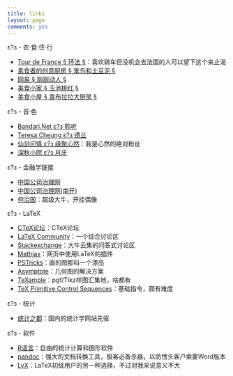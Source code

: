 ```yaml
---
title: links
layout: page
comments: yes
---
```


ε?з - 衣·食·住·行

- [Tour de France § 环法 §](http://www.letour.fr/)：喜欢骑车但没机会去法国的人可以望下这个来止渴
- [素食者的创意厨房 § 笨鸟和土豆泥 §](http://blog.sina.com.cn/veg)
- [网易 § 厨厨动人 §](http://bbs.lady.163.com/list/dainty.html)
- [美食小家 § 玉池桃红 §](http://hnayhrh.blog.163.com/)
- [美食小屋 § 香布拉拉大厨房 §](http://jidi511.blog.163.com/)

ε?з - 音·色

- [Bandari.Net ε?з 聆听](http://www.bandari.net/)
- [Teresa Cheung ε?з 德兰](http://www.cheungtaklan.com/)
- [仙剑问情 ε?з 缘聚心然](http://xinran.5d6d.net/)：我是心然的绝对粉丝
- [深秋小院 ε?з 月牙](http://ciciwxf.blog.163.com/)

ε?з - 金融学链接

- [中国公司治理网](http://www.cnpre.com/cogov/)
- [中国公司治理网(南开)](http://www.cg.org.cn/)
- [何治国](http://faculty.chicagobooth.edu/zhiguo.he/index.html)：超级大牛，开挂偶像

ε?з - LaTeX

- [CTeX论坛](http://bbs.ctex.org/)：CTeX论坛
- [LaTeX Community](http://www.latex-community.org/forum/)：一个综合讨论区
- [Stackexchange](http://tex.stackexchange.com/)：大牛云集的问答式讨论区
- [Mathjax](http://www.mathjax.org/)：网页中使用LaTeX的插件
- [PSTricks](http://www.tug.org/PSTricks/main.cgi/)：画的图那叫一个漂亮
- [Asymptote](http://www.piprime.fr/asymptote/)：几何图的解决方案
- [TeXample](http://www.texample.net/)：pgf/Tikz样图汇集地，啥都有
- [TeX Primitive Control Sequences](http://www.tug.org/utilities/plain/cseq.html)：基础指令，颇有难度

ε?з - 统计

- [统计之都](http://cos.name)：国内的统计学网站先驱

ε?з - 软件

- [R语言](http://www.r-project.org)：自由的统计计算和图形软件
- [pandoc](http://johnmacfarlane.net/pandoc/)：强大的文档转换工具，极客必备杀器，以防愣头客户索要Word版本
- [LyX](http://www.lyx.org)：LaTeX初级用户的另一种选择，不过对我来说意义不大

